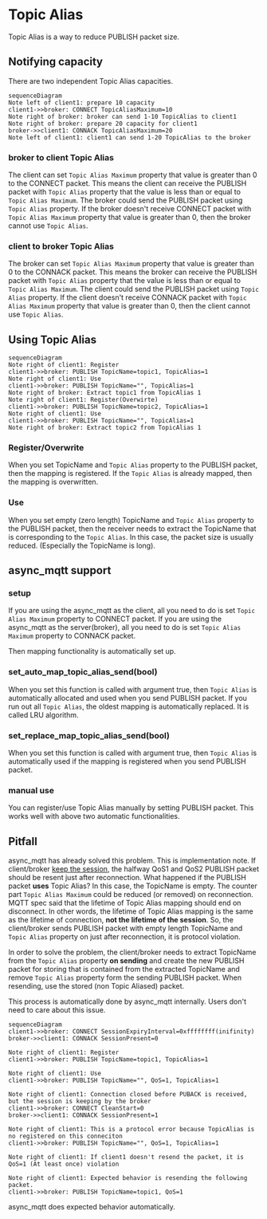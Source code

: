 # Topic Alias
Topic Alias is a way to reduce PUBLISH packet size.

## Notifying capacity
There are two independent Topic Alias capacities. 

```mermaid
sequenceDiagram
Note left of client1: prepare 10 capacity
client1->>broker: CONNECT TopicAliasMaximum=10
Note right of broker: broker can send 1-10 TopicAlias to client1
Note right of broker: prepare 20 capacity for client1
broker->>client1: CONNACK TopicAliasMaximum=20
Note left of client1: client1 can send 1-20 TopicAlias to the broker
```


### broker to client Topic Alias
The client can set `Topic Alias Maximum` property that value is greater than 0 to the CONNECT packet. This means the client can receive the PUBLISH packet with `Topic Alias` property that the value is less than or equal to `Topic Alias Maximum`. The broker could send the PUBLISH packet using `Topic Alias` property.
If the broker doesn't receive CONNECT packet with `Topic Alias Maximum` property that value is greater than 0, then the broker cannot use `Topic Alias`.

### client to broker Topic Alias
The broker can set `Topic Alias Maximum` property that value is greater than 0 to the CONNACK packet. This means the broker can receive the PUBLISH packet with `Topic Alias` property that the value is less than or equal to `Topic Alias Maximum`. The client could send the PUBLISH packet using `Topic Alias` property.
If the client doesn't receive CONNACK packet with `Topic Alias Maximum` property that value is greater than 0, then the client cannot use `Topic Alias`.

## Using Topic Alias

```mermaid
sequenceDiagram
Note right of client1: Register
client1->>broker: PUBLISH TopicName=topic1, TopicAlias=1
Note right of client1: Use
client1->>broker: PUBLISH TopicName="", TopicAlias=1
Note right of broker: Extract topic1 from TopicAlias 1
Note right of client1: Register(Overwirte)
client1->>broker: PUBLISH TopicName=topic2, TopicAlias=1
Note right of client1: Use
client1->>broker: PUBLISH TopicName="", TopicAlias=1
Note right of broker: Extract topic2 from TopicAlias 1
```

### Register/Overwrite
When you set TopicName and `Topic Alias` property to the PUBLISH packet, then the mapping is registered. If the `Topic Alias` is already mapped, then the mapping is overwritten.

### Use
When you set empty (zero length) TopicName and `Topic Alias` property to the PUBLISH packet, then the receiver needs to extract the TopicName that is corresponding to the `Topic Alias`.
In this case, the packet size is usually reduced. (Especially the TopicName is long).

## async_mqtt support
### setup
If you are using the async_mqtt as the client, all you need to do is set `Topic Alias Maximum` property to CONNECT packet.
If you are using the async_mqtt as the server(broker), all you need to do is set `Topic Alias Maximum` property to CONNACK packet.

Then mapping functionality is automatically set up.

### set_auto_map_topic_alias_send(bool)
When you set this function is called with argument true, then `Topic Alias` is automatically allocated and used when you send PUBLISH packet. If you run out all `Topic Alias`, the oldest mapping is automatically replaced. It is called LRU algorithm.

### set_replace_map_topic_alias_send(bool)
When you set this function is called with argument true, then `Topic Alias` is automatically used if the mapping is registered when you send PUBLISH packet.

### manual use
You can register/use Topic Alias manually by setting PUBLISH packet. This works well with above two automatic functionalities.

## Pitfall
async_mqtt has already solved this problem. This is implementation note.
If client/broker [keep the session](keep_session.md), the halfway QoS1 and QoS2 PUBLISH packet should be resent just after reconnection. What happened if the PUBLISH packet **uses** Topic Alias? In this case, the TopicName is empty. The counter part `Topic Alias Maximum` could be reduced (or removed) on reconnection. MQTT spec said that the lifetime of Topic Alias mapping should end on disconnect. In other words, the lifetime of Topic Alias mapping is the same as the lifetime of connection, **not the lifetime of the session**.
So, the client/broker sends PUBLISH packet with empty length TopicName and `Topic Alias` property on just after reconnection, it is protocol violation.

In order to solve the problem, the client/broker needs to extract TopicName from the `Topic Alias` property **on sending** and create the new PUBLISH packet for storing that is contained from the extracted TopicName and remove `Topic Alias` property form the sending PUBLISH packet. When resending, use the stored (non Topic Aliased) packet.

This process is automatically done by async_mqtt internally. Users don't need to care about this issue.

```mermaid
sequenceDiagram
client1->>broker: CONNECT SessionExpiryInterval=0xffffffff(inifinity)
broker->>client1: CONNACK SessionPresent=0

Note right of client1: Register
client1->>broker: PUBLISH TopicName=topic1, TopicAlias=1

Note right of client1: Use
client1->>broker: PUBLISH TopicName="", QoS=1, TopicAlias=1

Note right of client1: Connection closed before PUBACK is received, but the session is keeping by the broker
client1->>broker: CONNECT CleanStart=0
broker->>client1: CONNACK SessionPresent=1

Note right of client1: This is a protocol error because TopicAlias is no registered on this conneciton
client1->>broker: PUBLISH TopicName="", QoS=1, TopicAlias=1

Note right of client1: If client1 doesn't resend the packet, it is QoS=1 (At least once) violation

Note right of client1: Expected behavior is resending the following packet.
client1->>broker: PUBLISH TopicName=topic1, QoS=1
```

async_mqtt does expected behavior automatically.


